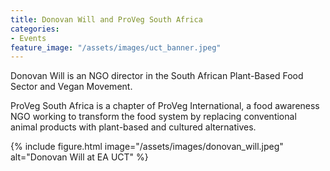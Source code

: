 ```yaml
---
title: Donovan Will and ProVeg South Africa
categories:
- Events
feature_image: "/assets/images/uct_banner.jpeg"
---
```


Donovan Will is an NGO director in the South African Plant-Based Food Sector and Vegan Movement.

ProVeg South Africa is a chapter of ProVeg International, a food awareness NGO working to transform the food system by replacing conventional animal products with plant-based and cultured alternatives.

{% include figure.html image="/assets/images/donovan_will.jpeg" alt="Donovan Will at EA UCT" %}